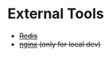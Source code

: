 # External Tools
- ~~[Redis](External/redis.md)~~
- ~~[nginx](External/nginx.md) (only for local dev)~~
